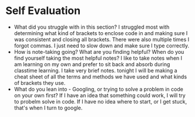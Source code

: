 # Self Evaluation

- What did you struggle with in this section?
I struggled most with determining what kind of brackets to enclose code in and making sure I was consistent and closing all brackets. There were also multiple times I forgot commas. I just need to slow down and make sure I type correctly. 
- How is note-taking going? What are you finding helpful? When do you find yourself taking the most helpful notes? I like to take notes when I am learning on my own and prefer to sit back and absorb during classtime learning. I take very brief notes. tonight I will be making a cheat sheet of all the terms and methods we have used and what kinds of brackets they use. 
- What do you lean into - Googling, or trying to solve a problem in code on your own first? If I have an idea that something could work, I will try to probelm solve in code. If I have no idea where to start, or I get stuck, that's when I turn to google. 